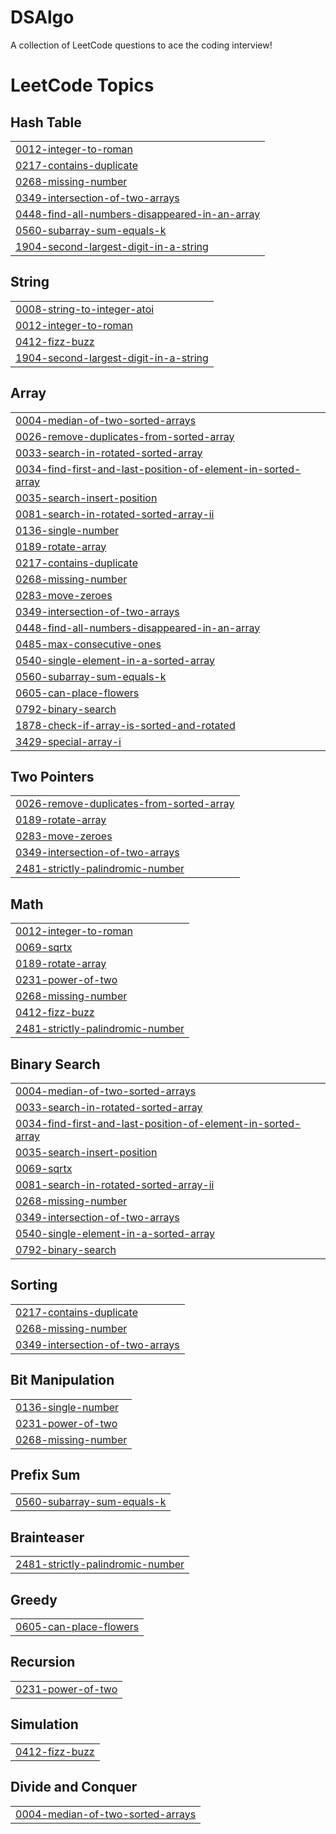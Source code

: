 # DSAlgo
A collection of LeetCode questions to ace the coding interview!
<!---LeetCode Topics Start-->
# LeetCode Topics
## Hash Table
|  |
| ------- |
| [0012-integer-to-roman](https://github.com/mahammadctr/DSAlgo/tree/master/0012-integer-to-roman) |
| [0217-contains-duplicate](https://github.com/mahammadhussain98/DSAlgo/tree/master/0217-contains-duplicate) |
| [0268-missing-number](https://github.com/mahammadhussain98/DSAlgo/tree/master/0268-missing-number) |
| [0349-intersection-of-two-arrays](https://github.com/mahammadhussain98/DSAlgo/tree/master/0349-intersection-of-two-arrays) |
| [0448-find-all-numbers-disappeared-in-an-array](https://github.com/mahammadctr/DSAlgo/tree/master/0448-find-all-numbers-disappeared-in-an-array) |
| [0560-subarray-sum-equals-k](https://github.com/mahammadhussain98/DSAlgo/tree/master/0560-subarray-sum-equals-k) |
| [1904-second-largest-digit-in-a-string](https://github.com/mahammadhussain98/DSAlgo/tree/master/1904-second-largest-digit-in-a-string) |
## String
|  |
| ------- |
| [0008-string-to-integer-atoi](https://github.com/mahammadhussain98/DSAlgo/tree/master/0008-string-to-integer-atoi) |
| [0012-integer-to-roman](https://github.com/mahammadctr/DSAlgo/tree/master/0012-integer-to-roman) |
| [0412-fizz-buzz](https://github.com/mahammadctr/DSAlgo/tree/master/0412-fizz-buzz) |
| [1904-second-largest-digit-in-a-string](https://github.com/mahammadhussain98/DSAlgo/tree/master/1904-second-largest-digit-in-a-string) |
## Array
|  |
| ------- |
| [0004-median-of-two-sorted-arrays](https://github.com/mahammadctr/DSAlgo/tree/master/0004-median-of-two-sorted-arrays) |
| [0026-remove-duplicates-from-sorted-array](https://github.com/mahammadhussain98/DSAlgo/tree/master/0026-remove-duplicates-from-sorted-array) |
| [0033-search-in-rotated-sorted-array](https://github.com/mahammadhussain98/DSAlgo/tree/master/0033-search-in-rotated-sorted-array) |
| [0034-find-first-and-last-position-of-element-in-sorted-array](https://github.com/mahammadhussain98/DSAlgo/tree/master/0034-find-first-and-last-position-of-element-in-sorted-array) |
| [0035-search-insert-position](https://github.com/mahammadhussain98/DSAlgo/tree/master/0035-search-insert-position) |
| [0081-search-in-rotated-sorted-array-ii](https://github.com/mahammadhussain98/DSAlgo/tree/master/0081-search-in-rotated-sorted-array-ii) |
| [0136-single-number](https://github.com/mahammadhussain98/DSAlgo/tree/master/0136-single-number) |
| [0189-rotate-array](https://github.com/mahammadhussain98/DSAlgo/tree/master/0189-rotate-array) |
| [0217-contains-duplicate](https://github.com/mahammadhussain98/DSAlgo/tree/master/0217-contains-duplicate) |
| [0268-missing-number](https://github.com/mahammadhussain98/DSAlgo/tree/master/0268-missing-number) |
| [0283-move-zeroes](https://github.com/mahammadhussain98/DSAlgo/tree/master/0283-move-zeroes) |
| [0349-intersection-of-two-arrays](https://github.com/mahammadhussain98/DSAlgo/tree/master/0349-intersection-of-two-arrays) |
| [0448-find-all-numbers-disappeared-in-an-array](https://github.com/mahammadctr/DSAlgo/tree/master/0448-find-all-numbers-disappeared-in-an-array) |
| [0485-max-consecutive-ones](https://github.com/mahammadhussain98/DSAlgo/tree/master/0485-max-consecutive-ones) |
| [0540-single-element-in-a-sorted-array](https://github.com/mahammadhussain98/DSAlgo/tree/master/0540-single-element-in-a-sorted-array) |
| [0560-subarray-sum-equals-k](https://github.com/mahammadhussain98/DSAlgo/tree/master/0560-subarray-sum-equals-k) |
| [0605-can-place-flowers](https://github.com/mahammadhussain98/DSAlgo/tree/master/0605-can-place-flowers) |
| [0792-binary-search](https://github.com/mahammadhussain98/DSAlgo/tree/master/0792-binary-search) |
| [1878-check-if-array-is-sorted-and-rotated](https://github.com/mahammadhussain98/DSAlgo/tree/master/1878-check-if-array-is-sorted-and-rotated) |
| [3429-special-array-i](https://github.com/mahammadctr/DSAlgo/tree/master/3429-special-array-i) |
## Two Pointers
|  |
| ------- |
| [0026-remove-duplicates-from-sorted-array](https://github.com/mahammadhussain98/DSAlgo/tree/master/0026-remove-duplicates-from-sorted-array) |
| [0189-rotate-array](https://github.com/mahammadhussain98/DSAlgo/tree/master/0189-rotate-array) |
| [0283-move-zeroes](https://github.com/mahammadhussain98/DSAlgo/tree/master/0283-move-zeroes) |
| [0349-intersection-of-two-arrays](https://github.com/mahammadhussain98/DSAlgo/tree/master/0349-intersection-of-two-arrays) |
| [2481-strictly-palindromic-number](https://github.com/mahammadhussain98/DSAlgo/tree/master/2481-strictly-palindromic-number) |
## Math
|  |
| ------- |
| [0012-integer-to-roman](https://github.com/mahammadctr/DSAlgo/tree/master/0012-integer-to-roman) |
| [0069-sqrtx](https://github.com/mahammadhussain98/DSAlgo/tree/master/0069-sqrtx) |
| [0189-rotate-array](https://github.com/mahammadhussain98/DSAlgo/tree/master/0189-rotate-array) |
| [0231-power-of-two](https://github.com/mahammadhussain98/DSAlgo/tree/master/0231-power-of-two) |
| [0268-missing-number](https://github.com/mahammadhussain98/DSAlgo/tree/master/0268-missing-number) |
| [0412-fizz-buzz](https://github.com/mahammadctr/DSAlgo/tree/master/0412-fizz-buzz) |
| [2481-strictly-palindromic-number](https://github.com/mahammadhussain98/DSAlgo/tree/master/2481-strictly-palindromic-number) |
## Binary Search
|  |
| ------- |
| [0004-median-of-two-sorted-arrays](https://github.com/mahammadctr/DSAlgo/tree/master/0004-median-of-two-sorted-arrays) |
| [0033-search-in-rotated-sorted-array](https://github.com/mahammadhussain98/DSAlgo/tree/master/0033-search-in-rotated-sorted-array) |
| [0034-find-first-and-last-position-of-element-in-sorted-array](https://github.com/mahammadhussain98/DSAlgo/tree/master/0034-find-first-and-last-position-of-element-in-sorted-array) |
| [0035-search-insert-position](https://github.com/mahammadhussain98/DSAlgo/tree/master/0035-search-insert-position) |
| [0069-sqrtx](https://github.com/mahammadhussain98/DSAlgo/tree/master/0069-sqrtx) |
| [0081-search-in-rotated-sorted-array-ii](https://github.com/mahammadhussain98/DSAlgo/tree/master/0081-search-in-rotated-sorted-array-ii) |
| [0268-missing-number](https://github.com/mahammadhussain98/DSAlgo/tree/master/0268-missing-number) |
| [0349-intersection-of-two-arrays](https://github.com/mahammadhussain98/DSAlgo/tree/master/0349-intersection-of-two-arrays) |
| [0540-single-element-in-a-sorted-array](https://github.com/mahammadhussain98/DSAlgo/tree/master/0540-single-element-in-a-sorted-array) |
| [0792-binary-search](https://github.com/mahammadhussain98/DSAlgo/tree/master/0792-binary-search) |
## Sorting
|  |
| ------- |
| [0217-contains-duplicate](https://github.com/mahammadhussain98/DSAlgo/tree/master/0217-contains-duplicate) |
| [0268-missing-number](https://github.com/mahammadhussain98/DSAlgo/tree/master/0268-missing-number) |
| [0349-intersection-of-two-arrays](https://github.com/mahammadhussain98/DSAlgo/tree/master/0349-intersection-of-two-arrays) |
## Bit Manipulation
|  |
| ------- |
| [0136-single-number](https://github.com/mahammadhussain98/DSAlgo/tree/master/0136-single-number) |
| [0231-power-of-two](https://github.com/mahammadhussain98/DSAlgo/tree/master/0231-power-of-two) |
| [0268-missing-number](https://github.com/mahammadhussain98/DSAlgo/tree/master/0268-missing-number) |
## Prefix Sum
|  |
| ------- |
| [0560-subarray-sum-equals-k](https://github.com/mahammadhussain98/DSAlgo/tree/master/0560-subarray-sum-equals-k) |
## Brainteaser
|  |
| ------- |
| [2481-strictly-palindromic-number](https://github.com/mahammadhussain98/DSAlgo/tree/master/2481-strictly-palindromic-number) |
## Greedy
|  |
| ------- |
| [0605-can-place-flowers](https://github.com/mahammadhussain98/DSAlgo/tree/master/0605-can-place-flowers) |
## Recursion
|  |
| ------- |
| [0231-power-of-two](https://github.com/mahammadhussain98/DSAlgo/tree/master/0231-power-of-two) |
## Simulation
|  |
| ------- |
| [0412-fizz-buzz](https://github.com/mahammadctr/DSAlgo/tree/master/0412-fizz-buzz) |
## Divide and Conquer
|  |
| ------- |
| [0004-median-of-two-sorted-arrays](https://github.com/mahammadctr/DSAlgo/tree/master/0004-median-of-two-sorted-arrays) |
<!---LeetCode Topics End-->
